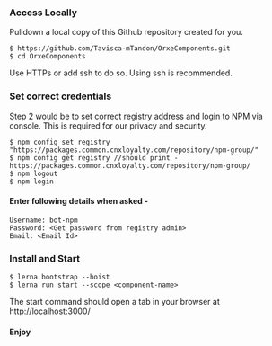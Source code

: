 ### Access Locally

Pulldown a local copy of this Github repository created for you.

```
$ https://github.com/Tavisca-mTandon/OrxeComponents.git
$ cd OrxeComponents
```

Use HTTPs or add ssh to do so. Using ssh is recommended.

### Set correct credentials

Step 2 would be to set correct registry address and login to NPM via console. This is required for our privacy and security.

```
$ npm config set registry  "https://packages.common.cnxloyalty.com/repository/npm-group/"
$ npm config get registry //should print - https://packages.common.cnxloyalty.com/repository/npm-group/
$ npm logout
$ npm login
```

#### Enter following details when asked -

```
Username: bot-npm
Password: <Get password from registry admin>
Email: <Email Id>
```

### Install and Start

```
$ lerna bootstrap --hoist
$ lerna run start --scope <component-name>
```

The start command should open a tab in your browser at http://localhost:3000/

#### Enjoy
